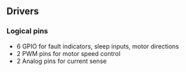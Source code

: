 ## Drivers

### Logical pins
* 6 GPIO for fault indicators, sleep inputs, motor directions
* 2 PWM pins for motor speed control
* 2 Analog pins for current sense
